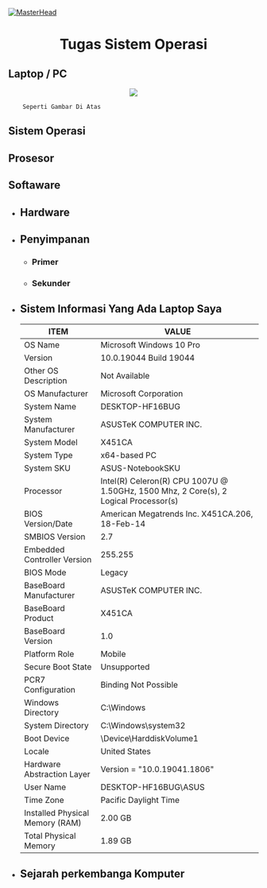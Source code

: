 [![MasterHead](https://1.bp.blogspot.com/-7A4WynwLsMw/XbBpCXG8fHI/AAAAAAAAMt4/uOa1bpLskYgrwGbllhSu2SDj_Mig8SXJQCLcBGAsYHQ/s1600/2000_600px.gif)](https://github.com/Agim-dudu)
<h1 align="center"> Tugas Sistem Operasi</h1>


##  Laptop / PC
<center> <img src="https://p-id.ipricegroup.com/uploaded_65e7c372ca6b7339b3f45da02b3db373.jpg"> </center>
        
        Seperti Gambar Di Atas 
    
    
##  Sistem Operasi
##  Prosesor
##  Softaware
- ##  Hardware
- ##  Penyimpanan
    - ### Primer
    - ### Sekunder
- ## Sistem Informasi Yang Ada Laptop Saya
    | ITEM         | VALUE                 |
    |-------|----------------| 
    OS Name |	Microsoft Windows 10 Pro|
    Version|	10.0.19044 Build 19044|
    Other OS Description | 	Not Available
    OS Manufacturer	| Microsoft Corporation
    System Name	| DESKTOP-HF16BUG
    System Manufacturer	| ASUSTeK COMPUTER INC.
    System Model	| X451CA
    System Type	| x64-based PC
    System SKU	| ASUS-NotebookSKU
    Processor	| Intel(R) Celeron(R) CPU 1007U @ 1.50GHz, 1500 Mhz, 2 Core(s), 2 Logical Processor(s)
    BIOS Version/Date |	American Megatrends Inc. X451CA.206, 18-Feb-14
    SMBIOS Version	| 2.7
    Embedded Controller Version	| 255.255
    BIOS Mode |	Legacy
    BaseBoard Manufacturer |	ASUSTeK COMPUTER INC.
    BaseBoard Product	| X451CA
    BaseBoard Version	| 1.0
    Platform Role	| Mobile
    Secure Boot State	| Unsupported
    PCR7 Configuration	| Binding Not Possible
    Windows Directory	| C:\Windows
    System Directory	| C:\Windows\system32
    Boot Device	| \Device\HarddiskVolume1
    Locale	| United States
    Hardware Abstraction Layer	| Version = "10.0.19041.1806"
    User Name	| DESKTOP-HF16BUG\ASUS
    Time Zone	| Pacific Daylight Time
    Installed Physical Memory (RAM)	| 2.00 GB
    Total Physical Memory	| 1.89 GB

- ## Sejarah perkembanga Komputer



